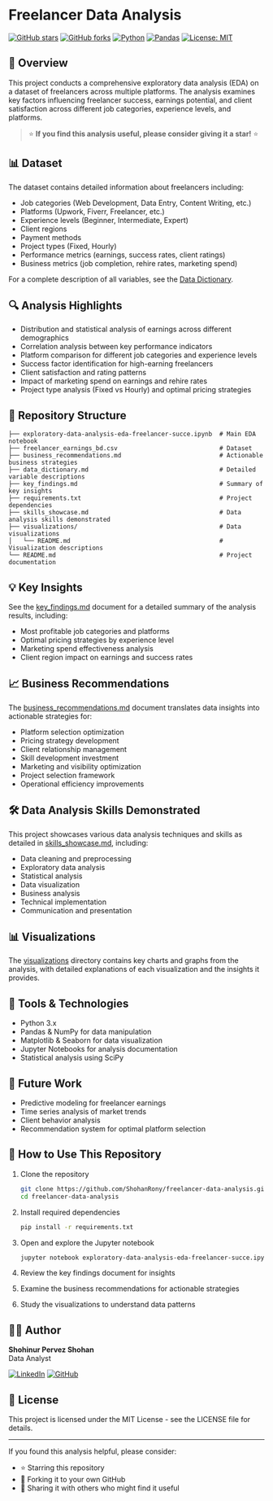 # Freelancer Data Analysis

[![GitHub stars](https://img.shields.io/github/stars/ShohanRony/freelancer-data-analysis?style=social)](https://github.com/ShohanRony/freelancer-data-analysis/stargazers)
[![GitHub forks](https://img.shields.io/github/forks/ShohanRony/freelancer-data-analysis?style=social)](https://github.com/ShohanRony/freelancer-data-analysis/network/members)
[![Python](https://img.shields.io/badge/Python-3.9-blue)](https://www.python.org/)
[![Pandas](https://img.shields.io/badge/Pandas-2.0-blue)](https://pandas.pydata.org/)
[![License: MIT](https://img.shields.io/badge/License-MIT-yellow.svg)](https://opensource.org/licenses/MIT)

## 🌟 Overview
This project conducts a comprehensive exploratory data analysis (EDA) on a dataset of freelancers across multiple platforms. The analysis examines key factors influencing freelancer success, earnings potential, and client satisfaction across different job categories, experience levels, and platforms.

> ⭐ **If you find this analysis useful, please consider giving it a star!** ⭐

## 📊 Dataset
The dataset contains detailed information about freelancers including:

- Job categories (Web Development, Data Entry, Content Writing, etc.)
- Platforms (Upwork, Fiverr, Freelancer, etc.)
- Experience levels (Beginner, Intermediate, Expert)
- Client regions
- Payment methods
- Project types (Fixed, Hourly)
- Performance metrics (earnings, success rates, client ratings)
- Business metrics (job completion, rehire rates, marketing spend)

For a complete description of all variables, see the [Data Dictionary](data_dictionary.md).

## 🔍 Analysis Highlights
- Distribution and statistical analysis of earnings across different demographics
- Correlation analysis between key performance indicators
- Platform comparison for different job categories and experience levels
- Success factor identification for high-earning freelancers
- Client satisfaction and rating patterns
- Impact of marketing spend on earnings and rehire rates
- Project type analysis (Fixed vs Hourly) and optimal pricing strategies

## 📁 Repository Structure
```
├── exploratory-data-analysis-eda-freelancer-succe.ipynb  # Main EDA notebook
├── freelancer_earnings_bd.csv                            # Dataset
├── business_recommendations.md                           # Actionable business strategies
├── data_dictionary.md                                    # Detailed variable descriptions
├── key_findings.md                                       # Summary of key insights
├── requirements.txt                                      # Project dependencies
├── skills_showcase.md                                    # Data analysis skills demonstrated
├── visualizations/                                       # Data visualizations
│   └── README.md                                         # Visualization descriptions
└── README.md                                             # Project documentation
```

## 💡 Key Insights
See the [key_findings.md](key_findings.md) document for a detailed summary of the analysis results, including:
- Most profitable job categories and platforms
- Optimal pricing strategies by experience level
- Marketing spend effectiveness analysis
- Client region impact on earnings and success rates

## 📈 Business Recommendations
The [business_recommendations.md](business_recommendations.md) document translates data insights into actionable strategies for:
- Platform selection optimization
- Pricing strategy development
- Client relationship management
- Skill development investment
- Marketing and visibility optimization
- Project selection framework
- Operational efficiency improvements

## 🛠️ Data Analysis Skills Demonstrated
This project showcases various data analysis techniques and skills as detailed in [skills_showcase.md](skills_showcase.md), including:
- Data cleaning and preprocessing
- Exploratory data analysis
- Statistical analysis
- Data visualization
- Business analysis
- Technical implementation
- Communication and presentation

## 📊 Visualizations
The [visualizations](visualizations/) directory contains key charts and graphs from the analysis, with detailed explanations of each visualization and the insights it provides.

## 🔧 Tools & Technologies
- Python 3.x
- Pandas & NumPy for data manipulation
- Matplotlib & Seaborn for data visualization
- Jupyter Notebooks for analysis documentation
- Statistical analysis using SciPy

## 🚀 Future Work
- Predictive modeling for freelancer earnings
- Time series analysis of market trends
- Client behavior analysis
- Recommendation system for optimal platform selection

## 📝 How to Use This Repository
1. Clone the repository
   ```bash
   git clone https://github.com/ShohanRony/freelancer-data-analysis.git
   cd freelancer-data-analysis
   ```

2. Install required dependencies
   ```bash
   pip install -r requirements.txt
   ```

3. Open and explore the Jupyter notebook
   ```bash
   jupyter notebook exploratory-data-analysis-eda-freelancer-succe.ipynb
   ```

4. Review the key findings document for insights
5. Examine the business recommendations for actionable strategies
6. Study the visualizations to understand data patterns

## 👨‍💻 Author
**Shohinur Pervez Shohan**  
Data Analyst

[![LinkedIn](https://img.shields.io/badge/LinkedIn-Connect-blue)]([https://www.linkedin.com/in/shohanrony/](https://www.linkedin.com/in/shohan414/))
[![GitHub](https://img.shields.io/badge/GitHub-Follow-black)](https://github.com/ShohanRony)

## 📄 License
This project is licensed under the MIT License - see the LICENSE file for details.

---

If you found this analysis helpful, please consider:
- ⭐ Starring this repository
- 🔄 Forking it to your own GitHub
- 📢 Sharing it with others who might find it useful
